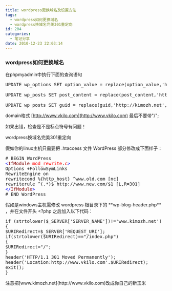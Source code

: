 ```yaml
---
title: wordpress更换域名及设置方法
tags:
  - wordpress如何更换域名
  - wordpress换域名完美301重定向
id: 204
categories:
  - 笔记分享
date: 2010-12-23 22:03:14
---
```


### wordpress如何更换域名

在phpmyadmin中执行下面的查询语句
<pre>UPDATE wp_options SET option_value = replace(option_value,'http://kimozh.net','http://www.vkilo.com') WHERE option_name = 'home' OR option_name = 'siteurl';

UPDATE wp_posts SET post_content = replace(post_content,'http://kimozh.net','http://www.vkilo.com');

UPDATE wp_posts SET guid = replace(guid,'http://kimozh.net','http://www.vkilo.com');</pre>
domain格式 [http://www.vkilo.com](http://www.vkilo.com) 最后不要带"/";

如果出错，检查是不是标点符号有问题！

wordpress换域名完美301重定向

假如你的linux主机只需要把 .htaccess 文件 WordPress 部分修改成下面样子：
<div>
<pre># BEGIN WordPress
<span style="color: #0000ff;">&lt;</span><span style="color: #800000;">IfModule</span> <span style="color: #ff0000;">mod_rewrite</span>.<span style="color: #ff0000;">c</span><span style="color: #0000ff;">&gt;</span>
Options +FollowSymLinks
RewriteEngine on
rewritecond %{http_host} ^www.old.com [nc]
rewriterule ^(.*)$ http://www.new.com/$1 [L,R=301]
<span style="color: #0000ff;">&lt;/</span><span style="color: #800000;">IfModule</span><span style="color: #0000ff;">&gt;</span>
# END WordPress</pre>
</div>
假如是windows主机需修改 wordpress 根目录下的 **wp-blog-header.php** ，并在文件开头 &lt;?php 之后加入以下代码：
<div>
<pre>if (strtolower($_SERVER['SERVER_NAME'])!='www.kimozh.net')
{
$URIRedirect=$_SERVER['REQUEST_URI'];
if(strtolower($URIRedirect)=="/index.php")
{
$URIRedirect="/";
}
header('HTTP/1.1 301 Moved Permanently');
header('Location:http://www.vkilo.com'.$URIRedirect);
exit();
}</pre>
</div>
注意把[www.kimozh.net](http://www.vkilo.com)改成你自己的新玉米